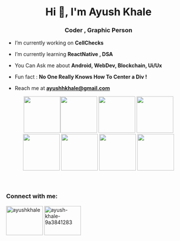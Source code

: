 
<h1 align="center">Hi 👋, I'm Ayush Khale</h1>
<h3 align="center">Coder , Graphic Person</h3>



-  I’m currently working on **CellChecks**

-  I’m currently learning **ReactNative , DSA**
  
-  You Can Ask me about **Android, WebDev, Blockchain, Ui/Ux**
  
-  Fun fact : **No One Really Knows How To Center a Div !**

-  Reach me at **ayushhkhale@gmail.com**

<div align="center">
<img src="https://user-images.githubusercontent.com/74038190/212257454-16e3712e-945a-4ca2-b238-408ad0bf87e6.gif" width="100"><img src="https://user-images.githubusercontent.com/74038190/212257472-08e52665-c503-4bd9-aa20-f5a4dae769b5.gif" width="100">
<img src="https://user-images.githubusercontent.com/74038190/212257467-871d32b7-e401-42e8-a166-fcfd7baa4c6b.gif" width="100">
<img src="https://user-images.githubusercontent.com/74038190/212257468-1e9a91f1-b626-4baa-b15d-5c385dfa7ed2.gif" width="100">
<img src="https://user-images.githubusercontent.com/74038190/212257465-7ce8d493-cac5-494e-982a-5a9deb852c4b.gif" width="100">
<img src="https://user-images.githubusercontent.com/74038190/212281775-b468df30-4edc-4bf8-a4ee-f52e1aaddc86.gif" width="100">
<img src="https://github.com/Anmol-Baranwal/Cool-GIFs-For-GitHub/assets/74038190/29fd6286-4e7b-4d6c-818f-c4765d5e39a9" width="100">
<img src="https://github.com/Anmol-Baranwal/Cool-GIFs-For-GitHub/assets/74038190/67f477ed-6624-42da-99f0-1a7b1a16eecb" width="100">
</div>
<br><br> 


<h3 align="left">Connect with me:</h3>
<p align="left">
<a href="https://twitter.com/ayushkhale" target="blank"><img align="center" src="https://raw.githubusercontent.com/rahuldkjain/github-profile-readme-generator/master/src/images/icons/Social/twitter.svg" alt="ayushkhale" height="80" width="100" /></a>
<a href="https://linkedin.com/in/ayush-khale-9a3841283" target="blank"><img align="center" src="https://raw.githubusercontent.com/rahuldkjain/github-profile-readme-generator/master/src/images/icons/Social/linked-in-alt.svg" alt="ayush-khale-9a3841283" height="80" width="100" /></a>
</p>

